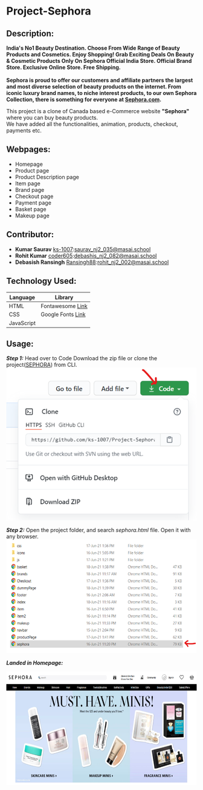 # Project-Sephora

## Description:
**India's No1 Beauty Destination. Choose From Wide Range of Beauty Products and Cosmetics. Enjoy Shopping! Grab Exciting Deals On Beauty & Cosmetic Products Only On Sephora Official India Store. Official Brand Store. Exclusive Online Store. Free Shipping. <br/><br/>
Sephora is proud to offer our customers and affiliate partners the largest and most diverse selection of beauty products on the internet. From iconic luxury brand names, to niche interest products, to our own Sephora Collection, there is something for everyone at [Sephora.com](https://www.sephora.com/).**

This project is a clone of Canada based e-Commerce website **"Sephora"** where you can buy beauty products.<br/>
We have added all the functionalities, animation, products, checkout, payments etc.

## Webpages:
* Homepage
* Product page
* Product Description page
* Item page
* Brand page
* Checkout page
* Payment page
* Basket page
* Makeup page




## Contributor:

* **Kumar Saurav** [ks-1007](https://github.com/ks-1007):saurav_nj2_035@masai.school
* **Rohit Kumar** [coder605](https://github.com/coder605):debashis_nj2_082@masai.school
* **Debasish Ransingh** [Ransingh88](https://github.com/Ransingh88):rohit_nj2_002@masai.school


## Technology Used:

Language | Library
------------ | -------------
HTML | Fontawesome [Link](https://fontawesome.com/)
CSS | Google Fonts [Link](https://fonts.google.com/)
JavaScript | 


## Usage:
 ***Step 1:***
 Head over to Code Download the zip file or clone the project([SEPHORA](https://github.com/ks-1007/Project-Sephora.git)) from CLI.<br/>
 ![Alt Text](https://github.com/ks-1007/Project-Sephora/blob/sephora-branch/github1.png) <br/>
 
   ***Step 2:***
  Open the project folder, and search *sephora.html* file. Open it with any browser.<br/>
 <img src="https://github.com/ks-1007/Project-Sephora/blob/sephora-branch/github2.png" alt="Github"  height="300">
 
  ***Landed in Homepage:***

 <img src="https://github.com/ks-1007/Project-Sephora/blob/sephora-branch/github3.png" alt="Github"  height="300">
